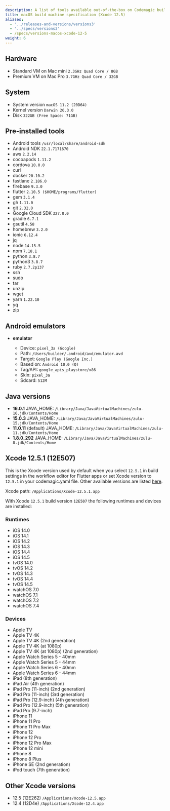 ```yaml
---
description: A list of tools available out-of-the-box on Codemagic build machines.
title: macOS build machine specification (Xcode 12.5)
aliases:
  - '../releases-and-versions/versions3'
  - '../specs/versions3'
  - /specs/versions-macos-xcode-12-5
weight: 6
---
```


## Hardware

- Standard VM on Mac mini `2.3GHz Quad Core / 8GB`
- Premium VM on Mac Pro `3.7GHz Quad Core / 32GB`

## System

- System version `macOS 11.2 (20D64)`
- Kernel version `Darwin 20.3.0`
- Disk `322GB (Free Space: 71GB)`

## Pre-installed tools

- Android tools `/usr/local/share/android-sdk`
- Android NDK `22.1.7171670`
- aws `2.2.14`
- cocoapods `1.11.2`
- cordova `10.0.0`
- curl
- docker `20.10.2`
- fastlane `2.186.0`
- firebase `9.3.0`
- flutter `2.10.5 ($HOME/programs/flutter)`
- gem `3.1.4`
- gh `1.11.0`
- git `2.32.0`
- Google Cloud SDK `327.0.0`
- gradle `6.7.1`
- gsutil `4.58`
- homebrew `3.2.0`
- ionic `6.12.4`
- jq
- node `14.15.5`
- npm `7.18.1`
- python `3.8.7`
- python3 `3.8.7`
- ruby `2.7.2p137`
- ssh
- sudo
- tar
- unzip
- wget
- yarn `1.22.10`
- yq
- zip

## Android emulators

- **emulator**

    - Device: `pixel_3a (Google)`
    - Path: `/Users/builder/.android/avd/emulator.avd`
    - Target: `Google Play (Google Inc.)`
    - Based on: `Android 10.0 (Q)`
    - Tag/API: `google_apis_playstore/x86`
    - Skin: `pixel_3a`
    - Sdcard: `512M`

## Java versions

- **16.0.1** JAVA_HOME: `/Library/Java/JavaVirtualMachines/zulu-16.jdk/Contents/Home`
- **15.0.3** JAVA_HOME: `/Library/Java/JavaVirtualMachines/zulu-15.jdk/Contents/Home`
- **11.0.11** (default) JAVA_HOME: `/Library/Java/JavaVirtualMachines/zulu-11.jdk/Contents/Home`
- **1.8.0_292** JAVA_HOME: `/Library/Java/JavaVirtualMachines/zulu-8.jdk/Contents/Home`

## Xcode 12.5.1 (12E507)

This is the Xcode version used by default when you select `12.5.1` in build settings in the workflow
editor for Flutter apps or set Xcode version to `12.5.1` in your codemagic.yaml file.
Other available versions are listed [here](#other-xcode-versions).

Xcode path: `/Applications/Xcode-12.5.1.app`

With Xcode `12.5.1` build version `12E507` the following runtimes and devices are installed:

### Runtimes

- iOS 14.0
- iOS 14.1
- iOS 14.2
- iOS 14.3
- iOS 14.4
- iOS 14.5
- tvOS 14.0
- tvOS 14.2
- tvOS 14.3
- tvOS 14.4
- tvOS 14.5
- watchOS 7.0
- watchOS 7.1
- watchOS 7.2
- watchOS 7.4

### Devices

- Apple TV
- Apple TV 4K
- Apple TV 4K (2nd generation)
- Apple TV 4K (at 1080p)
- Apple TV 4K (at 1080p) (2nd generation)
- Apple Watch Series 5 - 40mm
- Apple Watch Series 5 - 44mm
- Apple Watch Series 6 - 40mm
- Apple Watch Series 6 - 44mm
- iPad (8th generation)
- iPad Air (4th generation)
- iPad Pro (11-inch) (2nd generation)
- iPad Pro (11-inch) (3rd generation)
- iPad Pro (12.9-inch) (4th generation)
- iPad Pro (12.9-inch) (5th generation)
- iPad Pro (9.7-inch)
- iPhone 11
- iPhone 11 Pro
- iPhone 11 Pro Max
- iPhone 12
- iPhone 12 Pro
- iPhone 12 Pro Max
- iPhone 12 mini
- iPhone 8
- iPhone 8 Plus
- iPhone SE (2nd generation)
- iPod touch (7th generation)

## Other Xcode versions

- 12.5 (12E262) `/Applications/Xcode-12.5.app`
- 12.4 (12D4e) `/Applications/Xcode-12.4.app`

